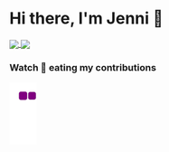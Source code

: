 # Hi there, I'm Jenni 👋


<a href="https://github.com/anuraghazra/github-readme-stats">
  <img align="center" src="https://github-readme-stats.vercel.app/api/top-langs/?username=jenniaylis&layout=compact&theme=buefy" />
</a>
<a href="https://github.com/anuraghazra/convoychat">
  <img align="center" src="https://github-readme-stats.vercel.app/api/?username=jenniaylis&show_icons=true&theme=buefy&count_private=true" />
</a>

### Watch 🐍 eating my contributions
![snake gif](https://github.com/jenniaylis/jenniaylis/blob/output/github-contribution-grid-snake.gif)
